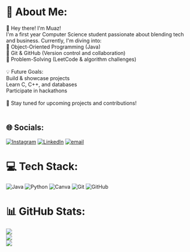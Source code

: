 # 💫 About Me:
👋 Hey there! I'm Muaz!<br>I'm a first year Computer Science student passionate about blending tech and business. Currently, I'm diving into:<br>🔹 Object-Oriented Programming (Java)<br>🔹 Git & GitHub (Version control and collaboration)<br>🔹 Problem-Solving (LeetCode & algorithm challenges)<br><br>💡 Future Goals:<br>Build & showcase projects<br>Learn C, C++, and databases<br>Participate in hackathons<br><br>📌 Stay tuned for upcoming projects and contributions!<br><br>


## 🌐 Socials:
[![Instagram](https://img.shields.io/badge/Instagram-%23E4405F.svg?logo=Instagram&logoColor=white)](http://www.instagram.com/muaz.shaikh) [![LinkedIn](https://img.shields.io/badge/LinkedIn-%230077B5.svg?logo=linkedin&logoColor=white)](https://linkedin.com/in/www.linkedin.com/in/muaz-shaikhh/) [![email](https://img.shields.io/badge/Email-D14836?logo=gmail&logoColor=white)](mailto:muazshaikh11@gmail.com) 

# 💻 Tech Stack:
![Java](https://img.shields.io/badge/java-%23ED8B00.svg?style=for-the-badge&logo=openjdk&logoColor=white) ![Python](https://img.shields.io/badge/python-3670A0?style=for-the-badge&logo=python&logoColor=ffdd54) ![Canva](https://img.shields.io/badge/Canva-%2300C4CC.svg?style=for-the-badge&logo=Canva&logoColor=white) ![Git](https://img.shields.io/badge/git-%23F05033.svg?style=for-the-badge&logo=git&logoColor=white) ![GitHub](https://img.shields.io/badge/github-%23121011.svg?style=for-the-badge&logo=github&logoColor=white)
# 📊 GitHub Stats:
![](https://github-readme-stats.vercel.app/api?username=muazshaikhh&theme=midnight-purple&hide_border=false&include_all_commits=true&count_private=true)<br/>
![](https://github-readme-streak-stats.herokuapp.com/?user=muazshaikhh&theme=midnight-purple&hide_border=false)<br/>
![](https://github-readme-stats.vercel.app/api/top-langs/?username=muazshaikhh&theme=midnight-purple&hide_border=false&include_all_commits=true&count_private=true&layout=compact)

<!-- Proudly created with GPRM ( https://gprm.itsvg.in ) -->

